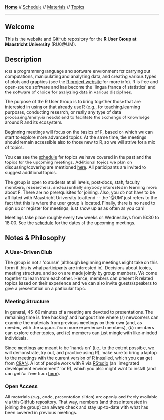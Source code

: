 **[Home](README.md)** // [Schedule](schedule.md) // [Materials](/materials/materials.md) // [Topics](topics.md)

---

## Welcome

This is the website and GitHub repository for the **R User Group at Maastricht University** (RUG@UM).

## Description

R is a programming language and software environment for carrying out computations, manipulating and analyzing data, and creating various types of plots and graphics (see the [R project website](https://www.r-project.org) for more info). R is free and open-source software and has become the 'lingua franca of statistics' and the software of choice for analyzing data in various disciplines.

The purpose of the R User Group is to bring together those that are interested in using or that already use R (e.g., for teaching/learning purposes, conducting research, or really any type of data processing/analysis needs) and to facilitate the exchange of knowledge around R and its ecosystem.

Beginning meetings will focus on the basics of R, based on which we can start to explore more advanced topics. At the same time, the meetings should remain accessible also to those new to R, so we will strive for a mix of topics.

You can see the [schedule](schedule.md) for topics we have covered in the past and the topics for the upcoming meetings. Additional topics we plan on discussing/covering are mentioned [here](topics.md). All participants are invited to suggest additional topics.

The group is open to students at all levels, post-docs, staff, faculty members, researchers, and essentially anybody interested in learning more about R. There are no prerequisites for joining. Also, you do not have to be affiliated with Maastricht University to attend -- the '@UM' just refers to the fact that this is where the user group is located. Finally, there is no need to sign up or register for meetings; just show up as as often as you can!

Meetings take place roughly every two weeks on Wednesdays from 16:30 to 18:00. See the [schedule](schedule.md) for the dates of the upcoming meetings.

## Notes & Philosophy

### A User-Driven Club

The group is not a 'course' (although beginning meetings might take on this form if this is what participants are interested in). Decisions about topics, meeting structure, and so on are made jointly by group members. We come together to learn from each other. Hence, members can present R related topics based on their experience and we can also invite guests/speakers to give a presentation on a particular topic.

### Meeting Structure

In general, 45-60 minutes of a meeting are devoted to presentations. The remaining time is 'free hacking' and hangout time where (a) newcomers can examine the materials from previous meetings on their own (and, as needed, with the support from more experienced members), (b) members can explore other topics, and (c) members can just mingle with like-minded individuals.

Since meetings are meant to be 'hands on' (i.e., to the extent possible, we will demonstrate, try out, and practice using R), make sure to bring a laptop to the meetings with the current version of R installed, which you can get from [CRAN](https://cran.r-project.org). A lot of people work with R via [RStudio](https://posit.co/products/open-source/rstudio/) (an 'integrated development environment' for R), which you also might want to install (and can get for free from [here](https://posit.co/download/rstudio-desktop/)).

### Open Access

All materials (e.g., code, presentation slides) are openly and freely available via this GitHub repository. That way, members (and those interested in joining the group) can always check and stay up-to-date with what has been covered in previous meetings.
